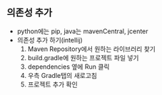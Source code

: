 ## 의존성 추가
- python에는 pip, java는 mavenCentral, jcenter
- 의존성 추가 하기(intellij)
	1. Maven Repository에서 원하는 라이브러리 찾기
	2. build.gradle에 원하는 프로젝트 파일 넣기
	3. dependencies 옆에 Run 클릭
	4. 우측 Gradle탭의 새로고침
	5. 프로젝트 추가 확인

	

